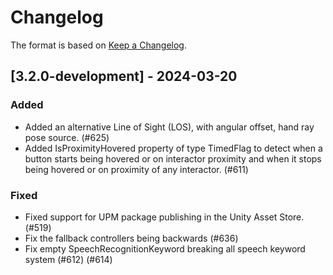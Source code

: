# Changelog

The format is based on [Keep a Changelog](https://keepachangelog.com/en/1.1.0/).

## [3.2.0-development] - 2024-03-20

### Added

* Added an alternative Line of Sight (LOS), with angular offset, hand ray pose source. (#625)
* Added IsProximityHovered property of type TimedFlag to detect when a button starts being hovered or on interactor proximity and when it stops being hovered or on proximity of any interactor. (#611)

### Fixed

* Fixed support for UPM package publishing in the Unity Asset Store. (#519)
* Fix the fallback controllers being backwards (#636)
* Fix empty SpeechRecognitionKeyword breaking all speech keyword system (#612) (#614)
